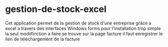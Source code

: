 # gestion-de-stock-excel
Cet application permet de la gestion de stock d'une entreprise grâce a excel a travers des interfaces Windows forms
pour l'installation  trop simple
  la seul modiifinction a faire se trouve sur la page  facture il faut  enregistrer le lien  de téléchargement  de la facture 
